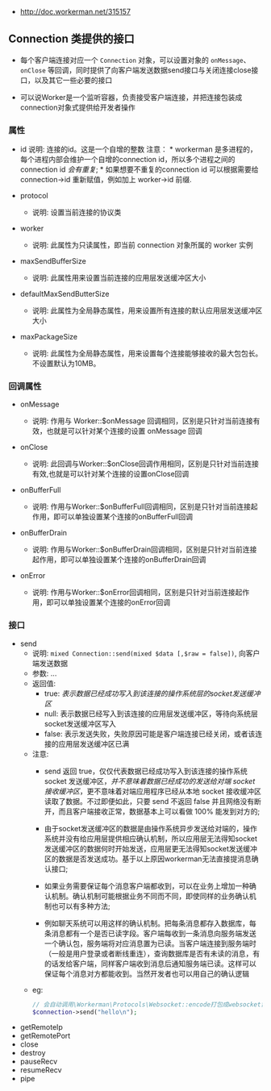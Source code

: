 * http://doc.workerman.net/315157

## Connection 类提供的接口
* 每个客户端连接对应一个 `Connection` 对象，可以设置对象的 `onMessage`、`onClose` 等回调，同时提供了向客户端发送数据send接口与关闭连接close接口，以及其它一些必要的接口

* 可以说Worker是一个监听容器，负责接受客户端连接，并把连接包装成connection对象式提供给开发者操作


### 属性
* id
    说明: 连接的id。这是一个自增的整数
    注意：
        * workerman 是多进程的，每个进程内部会维护一个自增的connection id，所以多个进程之间的connection id *会有重复*;
        * 如果想要不重复的connection id 可以根据需要给 connection->id 重新赋值，例如加上 worker->id 前缀.

* protocol
    * 说明: 设置当前连接的协议类

* worker
    * 说明: 此属性为只读属性，即当前 connection 对象所属的 worker 实例

* maxSendBufferSize
    * 说明: 此属性用来设置当前连接的应用层发送缓冲区大小

* defaultMaxSendButterSize
    * 说明: 此属性为全局静态属性，用来设置所有连接的默认应用层发送缓冲区大小

* maxPackageSize
    * 说明: 此属性为全局静态属性，用来设置每个连接能够接收的最大包包长。不设置默认为10MB。


### 回调属性
* onMessage
    * 说明: 作用与 Worker::$onMessage 回调相同，区别是只针对当前连接有效，也就是可以针对某个连接的设置 onMessage 回调

* onClose
    * 说明: 此回调与Worker::$onClose回调作用相同，区别是只针对当前连接有效,也就是可以针对某个连接的设置onClose回调

* onBufferFull
    * 说明: 作用与Worker::$onBufferFull回调相同，区别是只针对当前连接起作用，即可以单独设置某个连接的onBufferFull回调

* onBufferDrain
    * 说明: 作用与Worker::$onBufferDrain回调相同，区别是只针对当前连接起作用，即可以单独设置某个连接的onBufferDrain回调

* onError
    * 说明: 作用与Worker::$onError回调相同，区别是只针对当前连接起作用，即可以单独设置某个连接的onError回调


### 接口
* send  
    * 说明: `mixed Connection::send(mixed $data [,$raw = false])`, 向客户端发送数据
    * 参数: ...
    * 返回值:
        * true: _表示数据已经成功写入到该连接的操作系统层的socket发送缓冲区_
        * null: 表示数据已经写入到该连接的应用层发送缓冲区，等待向系统层socket发送缓冲区写入
        * false: 表示发送失败，失败原因可能是客户端连接已经关闭，或者该连接的应用层发送缓冲区已满
    * 注意:
        * send 返回 true，仅仅代表数据已经成功写入到该连接的操作系统 socket 发送缓冲区，_并不意味着数据已经成功的发送给对端 socket 接收缓冲区_，更不意味着对端应用程序已经从本地 socket 接收缓冲区读取了数据。不过即便如此，只要 send 不返回 false 并且网络没有断开，而且客户端接收正常，数据基本上可以看做 100% 能发到对方的;
        
        * 由于socket发送缓冲区的数据是由操作系统异步发送给对端的，操作系统并没有给应用层提供相应确认机制，所以应用层无法得知socket发送缓冲区的数据何时开始发送，应用层更无法得知socket发送缓冲区的数据是否发送成功。基于以上原因workerman无法直接提消息确认接口;

        * 如果业务需要保证每个消息客户端都收到，可以在业务上增加一种确认机制。确认机制可能根据业务不同而不同，即使同样的业务确认机制也可以有多种方法;

        * 例如聊天系统可以用这样的确认机制。把每条消息都存入数据库，每条消息都有一个是否已读字段。客户端每收到一条消息向服务端发送一个确认包，服务端将对应消息置为已读。当客户端连接到服务端时（一般是用户登录或者断线重连），查询数据库是否有未读的消息，有的话发给客户端，同样客户端收到消息后通知服务端已读。这样可以保证每个消息对方都能收到。当然开发者也可以用自己的确认逻辑
    * eg:
        ```php
        // 会自动调用\Workerman\Protocols\Websocket::encode打包成websocket协议数据后发送
        $connection->send("hello\n");
        ```        
* getRemoteIp
* getRemotePort
* close
* destroy
* pauseRecv
* resumeRecv
* pipe